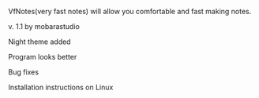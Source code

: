 VfNotes(very fast notes) will allow you comfortable and fast making notes. 

v. 1.1 by mobarastudio

Night theme added

Program looks better

Bug fixes

Installation instructions on Linux
